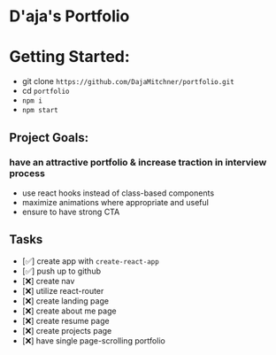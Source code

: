 # D'aja's Portfolio

# Getting Started:
* git clone `https://github.com/DajaMitchner/portfolio.git`
* cd `portfolio`
* `npm i`
* `npm start`


## Project Goals:
### have an attractive portfolio & increase traction in interview process

* use react hooks instead of class-based components
* maximize animations where appropriate and useful
* ensure to have strong CTA

## Tasks
* [✅] create app with `create-react-app`
* [✅] push up to github
* [❌] create nav
* [❌] utilize react-router
* [❌] create landing page
* [❌] create about me page
* [❌] create resume page
* [❌] create projects page
* [❌] have single page-scrolling portfolio

